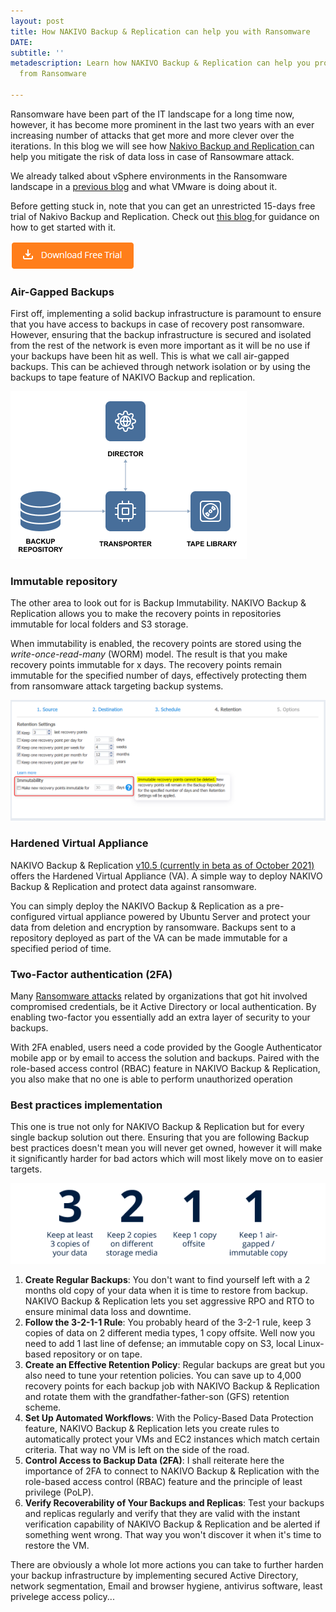 ```yaml
---
layout: post
title: How NAKIVO Backup & Replication can help you with Ransomware
DATE: 
subtitle: ''
metadescription: Learn how NAKIVO Backup & Replication can help you protect your data
  from Ransomware

---
```

Ransomware have been part of the IT landscape for a long time now, however, it has become more prominent in the last two years with an ever increasing number of attacks that get more and more clever over the iterations. In this blog we will see how [Nakivo Backup and Replication ](https://www.vxav.fr/2021-09-27-nakivo-backup-and-replication-for-vmware-and-more/)can help you mitigate the risk of data loss in case of Ransowmare attack.

We already talked about vSphere environments in the Ransomware landscape in a [previous blog](https://www.vxav.fr/2021-09-29-vsphere-environments-in-the-ransomware-landscape/) and what VMware is doing about it.

Before getting stuck in, note that you can get an unrestricted 15-days free trial of Nakivo Backup and Replication. Check out [this blog ](https://www.vxav.fr/2021-10-19-backup-and-restore-vms-with-nakivo/)for guidance on how to get started with it.

[![](/img/2021-10-18_11h14_34.png)](https://www.nakivo.com/resources/download/trial-download/)

### Air-Gapped Backups

First off, implementing a solid backup infrastructure is paramount to ensure that you have access to backups in case of recovery post ransomware. However, ensuring that the backup infrastructure is secured and isolated from the rest of the network is even more important as it will be no use if your backups have been hit as well. This is what we call air-gapped backups. This can be achieved through network isolation or by using the backups to tape feature of NAKIVO Backup and replication.

![](/img/nakivo-3-1.png)

### Immutable repository

The other area to look out for is Backup Immutability. NAKIVO Backup & Replication allows you to make the recovery points in repositories immutable for local folders and S3 storage.

When immutability is enabled, the recovery points are stored using the _write-once-read-many_ (WORM) model. The result is that you make recovery points immutable for x days. The recovery points remain immutable for the specified number of days, effectively protecting them from ransomware attack targeting backup systems.

![](/img/nakivo-3-2.png)

### Hardened Virtual Appliance

NAKIVO Backup & Replication [v10.5 (currently in beta as of October 2021)](https://www.nakivo.com/fr/resources/releases/10.5-beta/) offers the Hardened Virtual Appliance (VA). A simple way to deploy NAKIVO Backup & Replication and protect data against ransomware.

You can simply deploy the NAKIVO Backup & Replication as a pre-configured virtual appliance powered by Ubuntu Server and protect your data from deletion and encryption by ransomware. Backups sent to a repository deployed as part of the VA can be made immutable for a specified period of time.

### Two-Factor authentication (2FA)

Many [Ransomware attacks](https://www.nakivo.com/blog/10-recent-ransomware-attacks-facts-figures-and-lessons/) related by organizations that got hit involved compromised credentials, be it Active Directory or local authentication. By enabling two-factor you essentially add an extra layer of security to your backups.

With 2FA enabled, users need a code provided by the Google Authenticator mobile app or by email to access the solution and backups. Paired with the role-based access control (RBAC) feature in NAKIVO Backup & Replication, you also make that no one is able to perform unauthorized operation

### Best practices implementation

This one is true not only for NAKIVO Backup & Replication  but for every single backup solution out there. Ensuring that you are following Backup best practices doesn't mean you will never get owned, however it will make it significantly harder for bad actors which will most likely move on to easier targets.

![](/img/nakivo-3-3.png)

1. **Create Regular Backups**: You don't want to find yourself left with a 2 months old copy of your data when it is time to restore from backup. NAKIVO Backup & Replication  lets you set aggressive RPO and RTO to ensure minimal data loss and downtime.
2. **Follow the 3-2-1-1 Rule**: You probably heard of the 3-2-1 rule, keep 3 copies of data on 2 different media types, 1 copy offsite. Well now you need to add 1 last line of defense; an immutable copy on S3, local Linux-based repository or on tape.
3. **Create an Effective Retention Policy**: Regular backups are great but you also need to tune your retention policies. You can save up to 4,000 recovery points for each backup job with NAKIVO Backup & Replication and rotate them with the grandfather-father-son (GFS) retention scheme.
4. **Set Up Automated Workflows**: With the Policy-Based Data Protection feature, NAKIVO Backup & Replication lets you create rules to automatically protect your VMs and EC2 instances which match certain criteria. That way no VM is left on the side of the road.
5. **Control Access to Backup Data (2FA)**: I shall reiterate here the importance of 2FA to connect to NAKIVO Backup & Replication with the role-based access control (RBAC) feature and the principle of least privilege (PoLP).
6. **Verify Recoverability of Your Backups and Replicas**: Test your backups and replicas regularly and verify that they are valid with the instant verification capability of NAKIVO Backup & Replication and be alerted if something went wrong. That way you won't discover it when it's time to restore the VM.

There are obviously a whole lot more actions you can take to further harden your backup infrastructure by implementing secured Active Directory, network segmentation, Email and browser hygiene, antivirus software, least privelege access policy...